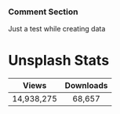 ### Comment Section
Just a test while creating data

# Unsplash Stats
<!-- UNSPLASH-STATS:START -->
| **Views**         | **Downloads**        |
|:-----------------:|:--------------------:|
|14,938,275   | 68,657 |
<!-- UNSPLASH-STATS:END -->
